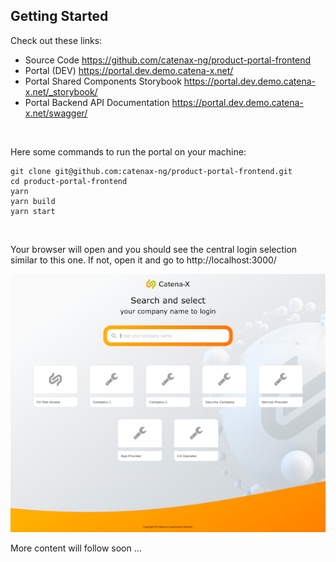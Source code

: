 ## Getting Started

Check out these links:

* Source Code https://github.com/catenax-ng/product-portal-frontend
* Portal (DEV) https://portal.dev.demo.catena-x.net/
* Portal Shared Components Storybook https://portal.dev.demo.catena-x.net/_storybook/
* Portal Backend API Documentation https://portal.dev.demo.catena-x.net/swagger/

&nbsp;

Here some commands to run the portal on your machine:

    git clone git@github.com:catenax-ng/product-portal-frontend.git
    cd product-portal-frontend
    yarn
    yarn build
    yarn start

&nbsp;

Your browser will open and you should see the central login selection similar to this one.
If not, open it and go to http://localhost:3000/

![Portal Central Login Selection](images/portal-login.png "Portal Central Login Selection")

More content will follow soon ...
